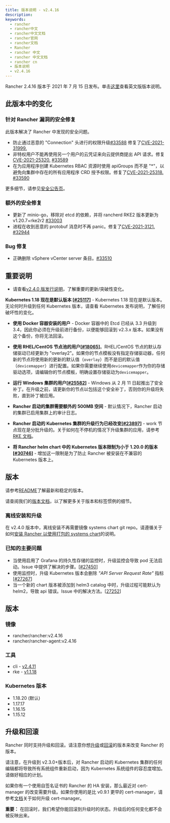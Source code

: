 ```yaml
---
title: 版本说明 - v2.4.16
description:
keywords:
  - rancher
  - rancher中文
  - rancher中文文档
  - rancher官网
  - rancher文档
  - Rancher
  - rancher 中文
  - rancher 中文文档
  - rancher cn
  - 版本说明
  - v2.4.16
---
```


Rancher 2.4.16 版本于 2021 年 7 月 15 日发布。单击[这里](https://github.com/rancher/rancher/releases/tag/v2.4.16)查看英文版版本说明。

## 此版本中的变化

### 针对 Rancher 漏洞的安全修复

此版本解决了 Rancher 中发现的安全问题。

- 防止通过恶意的 "Connection" 头进行的权限升级[#33588](https://github.com/rancher/rancher/issues/33588) 修复了[CVE-2021-31999.](https://cve.mitre.org/cgi-bin/cvename.cgi?name=CVE-2021-31999)
- 非特权用户不能再使用另一个用户的云凭证来向云提供商提出 API 请求。修复 [CVE-2021-25320.](https://cve.mitre.org/cgi-bin/cvename.cgi?name=CVE-2021-25320) [#33589](https://github.com/rancher/rancher/issues/33589)
- 在为应用程序创建 Kubernetes RBAC 资源时使用 apiGroups 而不是 "\*"，以避免向集群中存在的所有应用程序 CRD 授予权限。修复了[CVE-2021-25318.](https://cve.mitre.org/cgi-bin/cvename.cgi?name=CVE-2021-25318) [#33590](https://github.com/rancher/rancher/issues/33590)

更多细节，请参见[安全公告页](https://github.com/rancher/rancher/security/advisories)。

### 额外的安全修复

- 更新了 minio-go，移除对 etcd 的依赖，并将 rancherd RKE2 版本更新为 v1.20.7+rke2r2 [#33003](https://github.com/rancher/rancher/pull/33003)
- 进程在收到恶意的 protobuf 消息时不再 panic。修复了[CVE-2021-3121.](https://cve.mitre.org/cgi-bin/cvename.cgi?name=CVE-2021-3121) [#32944](https://github.com/rancher/rancher/pull/32944)

### Bug 修复

- 正确删除 vSphere vCenter server 条目。[#33510](https://github.com/rancher/rancher/pull/33510)

## 重要说明

- 请查看[v2.4.0 版发行说明](https://github.com/rancher/rancher/releases/tag/v2.4.0)，了解重要的更新/突破性变化。

**Kubernetes 1.18 现在是默认版本 [[#25117](https://github.com/rancher/rancher/issues/25117)]** - Kubernetes 1.18 现在是默认版本。无论何时升级到任何 Kubernetes 版本，请查看 Kubernetes 发布说明，了解任何破坏性的变化。

- **使用 Docker 容器安装的用户** - Docker 容器中的 Etcd 已经从 3.3 升级到 3.4，因此你必须在升级前进行备份，以便能够回滚到 v2.3.x 版本。如果没有这个备份，你将无法回滚。

- **使用 RHEL/CentOS 节点池的用户[[#18065](https://github.com/rancher/rancher/issues/18065)]**。RHEL/CentOS 节点的默认存储驱动已经更新为 "overlay2"。如果你的节点模板没有指定存储驱动器，任何新的节点将使用新的更新的默认值（`overlay`）而不是旧的默认值（`devicemapper`）进行配置。如果你需要继续使用`devicemapper`作为你的存储驱动选项，请编辑你的节点模板，明确设置存储驱动为`devicemapper`。

- **运行 Windows 集群的用户[[#25582](https://github.com/rancher/rancher/issues/25582)]** - Windows 从 2 月 11 日起推出了安全补丁。在升级之前，请更新你的节点以包括这个安全补丁，否则你的升级将失败，直到补丁被应用。

- **Rancher 启动的集群需要额外的 500MB 空间** - 默认情况下，Rancher 启动的集群已启用集群上的审计日志。

- **Rancher 启动的 Kubernetes 集群的升级行为已经改变[[#23897](https://github.com/rancher/rancher/issues/23897)]** - work 节点现在是分批升级的。关于如何在不停机的情况下升级集群的应用，请参考[RKE 文档](https://rancher.com/docs/rke/latest/en/upgrades/maintaining-availability/)。

- **将 Rancher helm chart 中的 Kubernetes 版本限制为小于 1.20.0 的版本[[#30746](https://github.com/rancher/rancher/issues/30746)]** - 增加这一限制是为了防止 Rancher 被安装在不兼容的 Kubernetes 版本上。

## 版本

请参考[README](https://github.com/rancher/rancher#latest-release)了解最新和稳定的版本。

请查阅我们的[版本文档](https://rancher.com/docs/rancher/v2.0-v2.4/en/installation/resources/choosing-version/)，以了解更多关于版本和标签惯例的细节。

### 离线安装和升级

在 v2.4.0 版本中，离线安装不再需要镜像 systems chart git repo。请遵循关于如何[安装 Rancher 以使用打包的 systems chart](https://rancher.com/docs/rancher/v2.0-v2.4/en/installation/air-gap/install-rancher)的说明。

### 已知的主要问题

- 当使用启用了 Grafana 的持久性存储的监控时，升级监控会导致 pod 无法启动。Issue 中提供了解决的步骤。[[#27450](https://github.com/rancher/rancher/issues/27450)]
- 使用监控时，升级 Kubernetes 版本会删除 _"API Server Request Rate"_ 指标 [[#27267](https://github.com/rancher/rancher/issues/27267)]
- 当一个新的 chart 版本被添加到 helm3 catalog 中时，升级过程可能默认为 helm2，导致 api 错误。Issue 中的解决方法。[[27252](https://github.com/rancher/rancher/issues/27252)]

## 版本

### 镜像

- rancher/rancher:v2.4.16
- rancher/rancher-agent:v2.4.16

### 工具

- cli - [v2.4.11](https://github.com/rancher/cli/releases/tag/v2.4.11)
- rke - [v1.1.18](https://github.com/rancher/rke/releases/tag/v1.1.18)

### Kubernetes 版本

- 1.18.20 (默认)
- 1.17.17
- 1.16.15
- 1.15.12

## 升级和回滚

Rancher 同时支持升级和回滚。请注意你想[升级](https://rancher.com/docs/rancher/v2.0-v2.4/en/installation/install-rancher-on-k8s/upgrades/)或[回滚](https://rancher.com/docs/rancher/v2.0-v2.4/en/installation/install-rancher-on-k8s/rollbacks/)的版本来改变 Rancher 的版本。

请注意，在升级到 v2.3.0+版本后，对 Rancher 启动的 Kubernetes 集群的任何编辑都将导致所有系统组件重新启动，因为 Kubernetes 系统组件的容忍度增加。请做好相应的计划。

如果你有一个使用自签名证书的 Rancher 的 HA 安装，那么最近对 cert-manager 的改变需要升级。如果你使用的是比 v0.9.1 更早的 cert-manager，请参考[文档](https://rancher.com/docs/rancher/v2.0-v2.4/en/installation/options/upgrading-cert-manager/)关于如何升级 cert-manager。

**重要：** 在回滚时，我们希望你能回滚到升级时的状态。升级后的任何变化都不会被反映出来。
